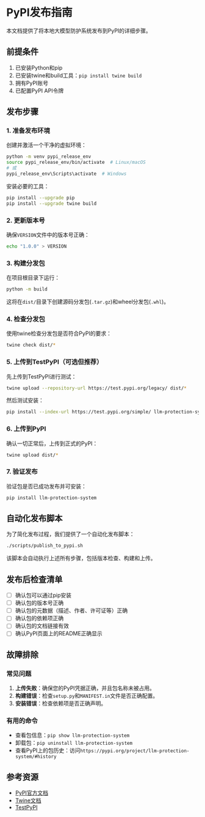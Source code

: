 # PyPI发布指南

本文档提供了将本地大模型防护系统发布到PyPI的详细步骤。

## 前提条件

1. 已安装Python和pip
2. 已安装twine和build工具：`pip install twine build`
3. 拥有PyPI账号
4. 已配置PyPI API令牌

## 发布步骤

### 1. 准备发布环境

创建并激活一个干净的虚拟环境：

```bash
python -m venv pypi_release_env
source pypi_release_env/bin/activate  # Linux/macOS
# 或
pypi_release_env\Scripts\activate  # Windows
```

安装必要的工具：

```bash
pip install --upgrade pip
pip install --upgrade twine build
```

### 2. 更新版本号

确保`VERSION`文件中的版本号正确：

```bash
echo "1.0.0" > VERSION
```

### 3. 构建分发包

在项目根目录下运行：

```bash
python -m build
```

这将在`dist/`目录下创建源码分发包(`.tar.gz`)和wheel分发包(`.whl`)。

### 4. 检查分发包

使用twine检查分发包是否符合PyPI的要求：

```bash
twine check dist/*
```

### 5. 上传到TestPyPI（可选但推荐）

先上传到TestPyPI进行测试：

```bash
twine upload --repository-url https://test.pypi.org/legacy/ dist/*
```

然后测试安装：

```bash
pip install --index-url https://test.pypi.org/simple/ llm-protection-system
```

### 6. 上传到PyPI

确认一切正常后，上传到正式的PyPI：

```bash
twine upload dist/*
```

### 7. 验证发布

验证包是否已成功发布并可安装：

```bash
pip install llm-protection-system
```

## 自动化发布脚本

为了简化发布过程，我们提供了一个自动化发布脚本：

```bash
./scripts/publish_to_pypi.sh
```

该脚本会自动执行上述所有步骤，包括版本检查、构建和上传。

## 发布后检查清单

- [ ] 确认包可以通过pip安装
- [ ] 确认包的版本号正确
- [ ] 确认包的元数据（描述、作者、许可证等）正确
- [ ] 确认包的依赖项正确
- [ ] 确认包的文档链接有效
- [ ] 确认PyPI页面上的README正确显示

## 故障排除

### 常见问题

1. **上传失败**：确保您的PyPI凭据正确，并且包名称未被占用。
2. **构建错误**：检查`setup.py`和`MANIFEST.in`文件是否正确配置。
3. **安装错误**：检查依赖项是否正确声明。

### 有用的命令

- 查看包信息：`pip show llm-protection-system`
- 卸载包：`pip uninstall llm-protection-system`
- 查看PyPI上的包历史：访问`https://pypi.org/project/llm-protection-system/#history`

## 参考资源

- [PyPI官方文档](https://packaging.python.org/tutorials/packaging-projects/)
- [Twine文档](https://twine.readthedocs.io/en/latest/)
- [TestPyPI](https://test.pypi.org/)
